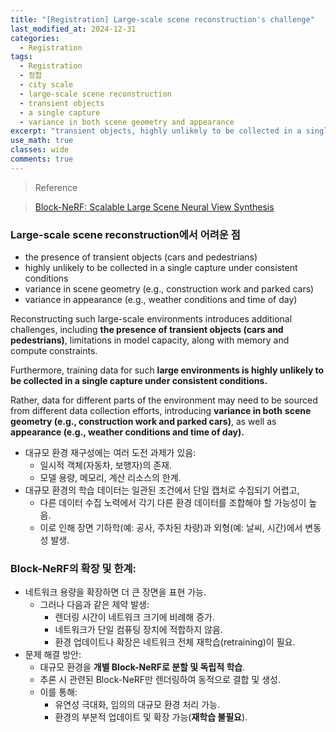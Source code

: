```yaml
---
title: "[Registration] Large-scale scene reconstruction's challenge"
last_modified_at: 2024-12-31
categories:
  - Registration
tags:
  - Registration
  - 정합
  - city scale
  - large-scale scene reconstruction
  - transient objects
  - a single capture
  - variance in both scene geometry and appearance
excerpt: "transient objects, highly unlikely to be collected in a single caputre under consistent conditions, variance in both scene geometry and appearance"
use_math: true
classes: wide
comments: true
---
```


> Reference

>[Block-NeRF: Scalable Large Scene Neural View Synthesis](https://openaccess.thecvf.com/content/CVPR2022/papers/Tancik_Block-NeRF_Scalable_Large_Scene_Neural_View_Synthesis_CVPR_2022_paper.pdf)

### Large-scale scene reconstruction에서 어려운 점

- the presence of transient objects (cars and pedestrians)
- highly unlikely to be collected in a single capture under consistent conditions
- variance in scene geometry (e.g., construction work and parked cars)
- variance in appearance (e.g., weather conditions and time of day)

Reconstructing such large-scale environments introduces additional challenges, including **the presence of transient objects (cars and pedestrians)**, limitations in model capacity, along with memory and compute constraints. 

Furthermore, training data for such **large environments is highly unlikely to be collected in a single capture under consistent conditions.**

Rather, data for different parts of the environment may need to be sourced from different data collection efforts, introducing **variance in both** **scene geometry (e.g., construction work and parked cars)**, as well as **appearance (e.g., weather conditions and time of day).**

- 대규모 환경 재구성에는 여러 도전 과제가 있음:
  - 일시적 객체(자동차, 보행자)의 존재.
  - 모델 용량, 메모리, 계산 리소스의 한계.
- 대규모 환경의 학습 데이터는 일관된 조건에서 단일 캡처로 수집되기 어렵고,
  - 다른 데이터 수집 노력에서 각기 다른 환경 데이터를 조합해야 할 가능성이 높음.
  - 이로 인해 장면 기하학(예: 공사, 주차된 차량)과 외형(예: 날씨, 시간)에서 변동성 발생.
 

### Block-NeRF의 확장 및 한계:

- 네트워크 용량을 확장하면 더 큰 장면을 표현 가능.
  - 그러나 다음과 같은 제약 발생:
    - 렌더링 시간이 네트워크 크기에 비례해 증가.
    - 네트워크가 단일 컴퓨팅 장치에 적합하지 않음.
    - 환경 업데이트나 확장은 네트워크 전체 재학습(retraining)이 필요.
- 문제 해결 방안:
  - 대규모 환경을 **개별 Block-NeRF로 분할 및 독립적 학습**.
  - 추론 시 관련된 Block-NeRF만 렌더링하여 동적으로 결합 및 생성.
  - 이를 통해:
    - 유연성 극대화, 임의의 대규모 환경 처리 가능.
    - 환경의 부분적 업데이트 및 확장 가능(**재학습 불필요**).
   
  
